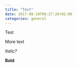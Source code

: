 ```yaml
---
title: "Test"
date: 2017-08-20T06:27:26+02:00
categories: general
---
```


Test

More text

*Italic?*

**Bold**